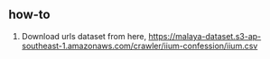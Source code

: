 ## how-to

1. Download urls dataset from here, https://malaya-dataset.s3-ap-southeast-1.amazonaws.com/crawler/iium-confession/iium.csv

